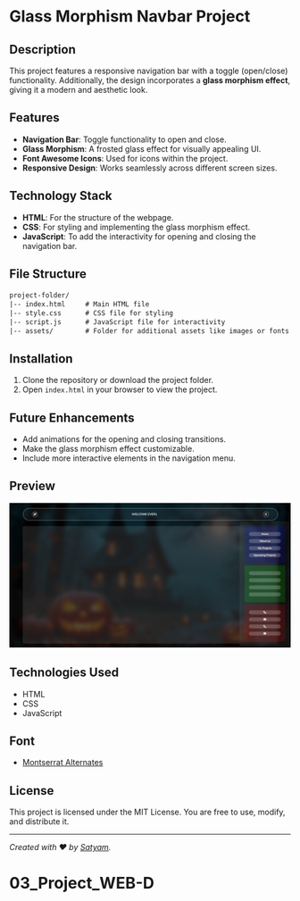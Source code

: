# Glass Morphism Navbar Project

## Description
This project features a responsive navigation bar with a toggle (open/close) functionality. Additionally, the design incorporates a **glass morphism effect**, giving it a modern and aesthetic look.

## Features
- **Navigation Bar**: Toggle functionality to open and close.
- **Glass Morphism**: A frosted glass effect for visually appealing UI.
- **Font Awesome Icons**: Used for icons within the project.
- **Responsive Design**: Works seamlessly across different screen sizes.

## Technology Stack
- **HTML**: For the structure of the webpage.
- **CSS**: For styling and implementing the glass morphism effect.
- **JavaScript**: To add the interactivity for opening and closing the navigation bar.

## File Structure
```plaintext
project-folder/
|-- index.html     # Main HTML file
|-- style.css      # CSS file for styling
|-- script.js      # JavaScript file for interactivity
|-- assets/        # Folder for additional assets like images or fonts
```

## Installation
1. Clone the repository or download the project folder.
2. Open `index.html` in your browser to view the project.

## Future Enhancements
- Add animations for the opening and closing transitions.
- Make the glass morphism effect customizable.
- Include more interactive elements in the navigation menu.

## Preview
![To-Do List Preview](image.png)


## Technologies Used
- HTML
- CSS
- JavaScript

## Font
- [Montserrat Alternates](https://fonts.google.com/specimen/Montserrat+Alternates)

## License
This project is licensed under the MIT License. You are free to use, modify, and distribute it.

---

*Created with ❤️ by [Satyam](https://github.com/Satyam-nitp).*

# 03_Project_WEB-D

